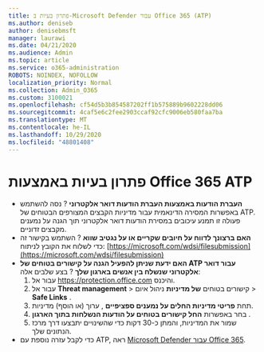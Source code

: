 ```yaml
---
title: פתרון בעיות ב-Microsoft Defender עבור Office 365 (ATP)
ms.author: deniseb
author: denisebmsft
manager: laurawi
ms.date: 04/21/2020
ms.audience: Admin
ms.topic: article
ms.service: o365-administration
ROBOTS: NOINDEX, NOFOLLOW
localization_priority: Normal
ms.collection: Admin_O365
ms.custom: 3100021
ms.openlocfilehash: cf54d5b3b854587202ff1b575889b9602228dd06
ms.sourcegitcommit: 4caf5e6c2fee2903ccaf92cfc9006eb580faa7ba
ms.translationtype: MT
ms.contentlocale: he-IL
ms.lasthandoff: 10/29/2020
ms.locfileid: "48801408"
---
```

# <a name="troubleshoot-issues-with-office-365-atp"></a>פתרון בעיות באמצעות Office 365 ATP

- **העברת הודעות באמצעות העברת הודעות דואר אלקטרוני** ? נסה להשתמש באפשרות המסירה הדינאמית עבור מדיניות הקבצים המצורפים הבטוחים של ATP. פעולה זו תמנע עיכובים במסירת הודעות דואר אלקטרוני תוך הגנה על נמענים מקבצים זדוניים.
- **האם ברצונך לדווח על חיובים שקריים או על נגטיב שווא** ? השתמש בקישור זה כדי לשלוח את הקובץ לניתוח: [https://microsoft.com/wdsi/filesubmission](https://microsoft.com/wdsi/filesubmission)
- **האם ידעת שניתן להפעיל הגנה על קישורים בטוחים של ATP עבור דואר אלקטרוני שנשלח בין אנשים בארגון שלך** ? בצע שלבים אלה:
    1. עבור אל https://protection.office.com והיכנס.
    2. עבור אל **Threat management**  >  קישורים בטוחים **של מדיניות** ניהול איום  >  **Safe Links** .
    3. תחת **פריטי מדיניות החלים על נמענים ספציפיים** , ערוך (או הוסף) מדיניות.
    4. בחר באפשרות **החל קישורים בטוחים על הודעות הנשלחות בתוך הארגון** .
    5. שמור את המדיניות, והמתן כ-30 דקות כדי שהשינויים יתבצעו דרך מרכז הנתונים שלך.
- כדי לקבל עזרה נוספת עם ATP, ראה [Microsoft Defender עבור Office 365](https://docs.microsoft.com/microsoft-365/security/office-365-security/office-365-atp).